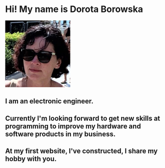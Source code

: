 # Hi! My name is Dorota Borowska
![image](images/dorota.png)
## I am an electronic engineer.
## Currently I'm looking forward to get new skills at programming to improve my hardware and software products in my business.
## At my first website, I've constructed, I share my hobby with you.

